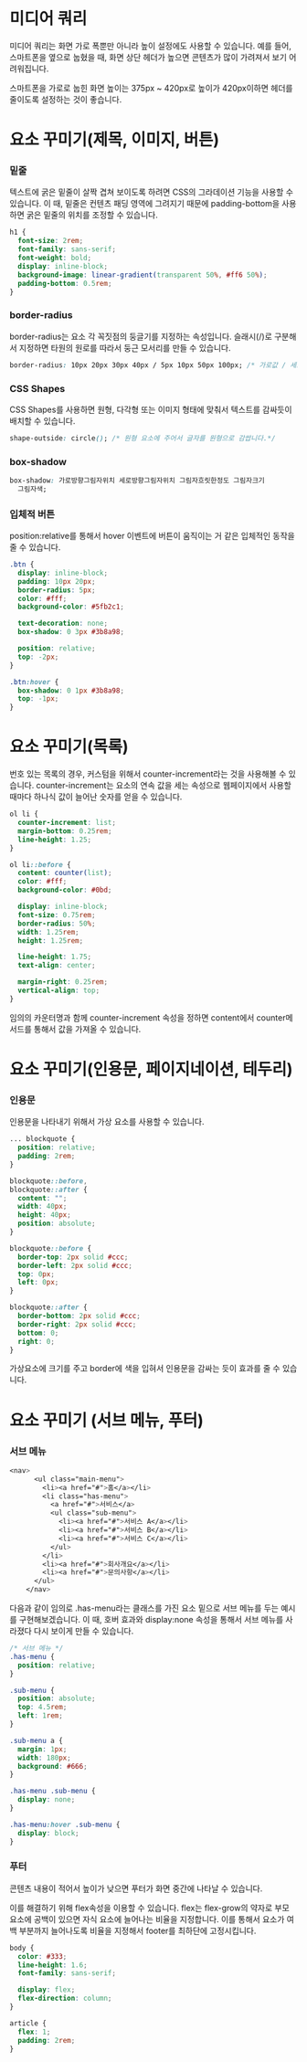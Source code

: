 # 미디어 쿼리

미디어 쿼리는 화면 가로 폭뿐만 아니라 높이 설정에도 사용할 수 있습니다. 예를 들어, 스마트폰을 옆으로 눕혔을 때, 화면 상단 헤더가 높으면 콘텐츠가 많이 가려져서 보기 어려워집니다.

스마트폰을 가로로 눕힌 화면 높이는 375px ~ 420px로 높이가 420px이하면 헤더를 줄이도록 설정하는 것이 좋습니다.

# 요소 꾸미기(제목, 이미지, 버튼)

### 밑줄

텍스트에 굵은 밑줄이 살짝 겹쳐 보이도록 하려면 CSS의 그라데이션 기능을 사용할 수 있습니다. 이 때, 밑줄은 컨텐츠 패딩 영역에 그려지기 때문에 padding-bottom을 사용하면 굵은 밑줄의 위치를 조정할 수 있습니다.

```css
h1 {
  font-size: 2rem;
  font-family: sans-serif;
  font-weight: bold;
  display: inline-block;
  background-image: linear-gradient(transparent 50%, #ff6 50%);
  padding-bottom: 0.5rem;
}
```

### border-radius

border-radius는 요소 각 꼭짓점의 둥글기를 지정하는 속성입니다. 슬래시(/)로 구분해서 지정하면 타원의 원로를 따라서 둥근 모서리를 만들 수 있습니다.

```css
border-radius: 10px 20px 30px 40px / 5px 10px 50px 100px; /* 가로값 / 세로값 */
```

### CSS Shapes

CSS Shapes를 사용하면 원형, 다각형 또는 이미지 형태에 맞춰서 텍스트를 감싸듯이 배치할 수 있습니다.

```css
shape-outside: circle(); /* 원형 요소에 주어서 글자를 원형으로 감쌉니다.*/
```

### box-shadow

```css
box-shadow: 가로방향그림자위치 세로방향그림자위치 그림자흐릿한정도 그림자크기
  그림자색;
```

### 입체적 버튼

position:relative를 통해서 hover 이벤트에 버튼이 움직이는 거 같은 입체적인 동작을 줄 수 있습니다.

```css
.btn {
  display: inline-block;
  padding: 10px 20px;
  border-radius: 5px;
  color: #fff;
  background-color: #5fb2c1;

  text-decoration: none;
  box-shadow: 0 3px #3b8a98;

  position: relative;
  top: -2px;
}

.btn:hover {
  box-shadow: 0 1px #3b8a98;
  top: -1px;
}
```

# 요소 꾸미기(목록)

번호 있는 목록의 경우, 커스텀을 위해서 counter-increment라는 것을 사용해볼 수 있습니다. counter-increment는 요소의 연속 값을 세는 속성으로 웹페이지에서 사용할 때마다 하나식 값이 늘어난 숫자를 얻을 수 있습니다.

```css
ol li {
  counter-increment: list;
  margin-bottom: 0.25rem;
  line-height: 1.25;
}

ol li::before {
  content: counter(list);
  color: #fff;
  background-color: #0bd;

  display: inline-block;
  font-size: 0.75rem;
  border-radius: 50%;
  width: 1.25rem;
  height: 1.25rem;

  line-height: 1.75;
  text-align: center;

  margin-right: 0.25rem;
  vertical-align: top;
}
```

임의의 카운터명과 함께 counter-increment 속성을 정하면 content에서 counter메서드를 통해서 값을 가져올 수 있습니다.

# 요소 꾸미기(인용문, 페이지네이션, 테두리)

### 인용문

인용문을 나타내기 위해서 가상 요소를 사용할 수 있습니다.

```css
... blockquote {
  position: relative;
  padding: 2rem;
}

blockquote::before,
blockquote::after {
  content: "";
  width: 40px;
  height: 40px;
  position: absolute;
}

blockquote::before {
  border-top: 2px solid #ccc;
  border-left: 2px solid #ccc;
  top: 0px;
  left: 0px;
}

blockquote::after {
  border-bottom: 2px solid #ccc;
  border-right: 2px solid #ccc;
  bottom: 0;
  right: 0;
}
```

가상요소에 크기를 주고 border에 색을 입혀서 인용문을 감싸는 듯이 효과를 줄 수 있습니다.

# 요소 꾸미기 (서브 메뉴, 푸터)

### 서브 메뉴

```css
<nav>
      <ul class="main-menu">
        <li><a href="#">홈</a></li>
        <li class="has-menu">
          <a href="#">서비스</a>
          <ul class="sub-menu">
            <li><a href="#">서비스 A</a></li>
            <li><a href="#">서비스 B</a></li>
            <li><a href="#">서비스 C</a></li>
          </ul>
        </li>
        <li><a href="#">회사개요</a></li>
        <li><a href="#">문의사항</a></li>
      </ul>
    </nav>
```

다음과 같이 임의로 .has-menu라는 클래스를 가진 요소 밑으로 서브 메뉴를 두는 예시를 구현해보겠습니다. 이 때, 호버 효과와 display:none 속성을 통해서 서브 메뉴를 사라졌다 다시 보이게 만들 수 있습니다.

```css
/* 서브 메뉴 */
.has-menu {
  position: relative;
}

.sub-menu {
  position: absolute;
  top: 4.5rem;
  left: 1rem;
}

.sub-menu a {
  margin: 1px;
  width: 180px;
  background: #666;
}

.has-menu .sub-menu {
  display: none;
}

.has-menu:hover .sub-menu {
  display: block;
}
```

### 푸터

콘텐츠 내용이 적어서 높이가 낮으면 푸터가 화면 중간에 나타날 수 있습니다.

이를 해결하기 위해 flex속성을 이용할 수 있습니다. flex는 flex-grow의 약자로 부모 요소에 공백이 있으면 자식 요소에 늘어나는 비율을 지정합니다. 이를 통해서 요소가 여백 부분까지 늘어나도록 비율을 지정해서 footer를 최하단에 고정시킵니다.

```css
body {
  color: #333;
  line-height: 1.6;
  font-family: sans-serif;

  display: flex;
  flex-direction: column;
}

article {
  flex: 1;
  padding: 2rem;
}
```
